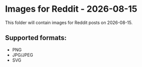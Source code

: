 # Images for Reddit - 2026-08-15

This folder will contain images for Reddit posts on 2026-08-15.

## Supported formats:
- PNG
- JPG/JPEG
- SVG

